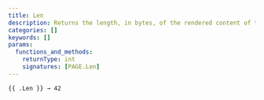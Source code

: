 ```yaml
---
title: Len
description: Returns the length, in bytes, of the rendered content of the given page.
categories: []
keywords: []
params:
  functions_and_methods:
    returnType: int
    signatures: [PAGE.Len]
---
```


```go-html-template
{{ .Len }} → 42
```
